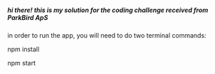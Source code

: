 <h5>hi there! this is my solution for the coding challenge received from ParkBird ApS</h5>

in order to run the app, you will need to do two terminal commands:

<p>npm install</p>
<p>npm start</p>
